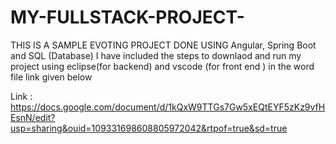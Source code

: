 # MY-FULLSTACK-PROJECT-
THIS IS A SAMPLE EVOTING PROJECT DONE USING Angular, Spring Boot and SQL (Database)
I have included the steps to downlaod and run my project using eclipse(for backend) and vscode (for front end ) in the word file link given below 

Link : 
https://docs.google.com/document/d/1kQxW9TTGs7Gw5xEQtEYF5zKz9vfHEsnN/edit?usp=sharing&ouid=109331698608805972042&rtpof=true&sd=true
